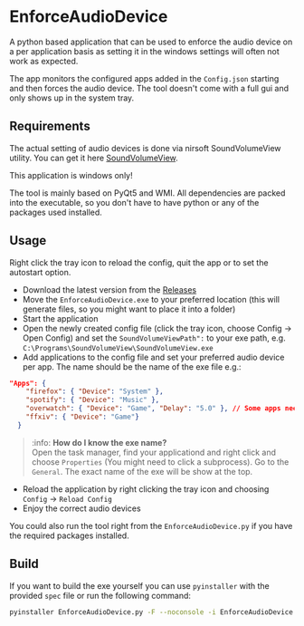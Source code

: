 # EnforceAudioDevice
A python based application that can be used to enforce the audio device on a per application basis as setting it in the windows settings will often not work as expected.

The app monitors the configured apps added in the `Config.json` starting and then forces the audio device.
The tool doesn't come with a full gui and only shows up in the system tray. 

## Requirements
The actual setting of audio devices is done via nirsoft SoundVolumeView utility. You can get it here [SoundVolumeView](https://www.nirsoft.net/utils/sound_volume_view.html).

This application is windows only!

The tool is mainly based on PyQt5 and WMI. All dependencies are packed into the executable, so you don't have to have python or any of the packages used installed.

## Usage

Right click the tray icon to reload the config, quit the app or to set the autostart option.

- Download the latest version from the [Releases](https://github.com/TheCoCe/EnforceAudioDevice/releases/latest)
- Move the `EnforceAudioDevice.exe` to your preferred location (this will generate files, so you might want to place it into a folder)
- Start the application
- Open the newly created config file (click the tray icon, choose Config → Open Config) and set the `SoundVolumeViewPath":` to your exe path, e.g. `C:\Programs\SoundVolumeView\SoundVolumeView.exe`
- Add applications to the config file and set your preferred audio device per app. The name should be the name of the exe file e.g.:
```json
"Apps": {
    "firefox": { "Device": "System" },
    "spotify": { "Device": "Music" },
    "overwatch": { "Device": "Game", "Delay": "5.0" }, // Some apps need delay as they don't always init audio right away
    "ffxiv": { "Device": "Game"}
  }
```

> :info: **How do I know the exe name?**</br> Open the task manager, find your applicationd and right click and choose `Properties` (You might need to click a subprocess). Go to the `General`. The exact name of the exe will be show at the top.

- Reload the application by right clicking the tray icon and choosing `Config` → `Reload Config`
- Enjoy the correct audio devices

You could also run the tool right from the `EnforceAudioDevice.py` if you have the required packages installed.

## Build
If you want to build the exe yourself you can use `pyinstaller` with the provided `spec` file or run the following command:
```bash
pyinstaller EnforceAudioDevice.py -F --noconsole -i EnforceAudioDevice.ico --add-data "EnforceAudioDevice.ico;." --add-data "EnforceAudioDeviceAlert.ico;." --hidden-import plyer.platforms.win.notification
```